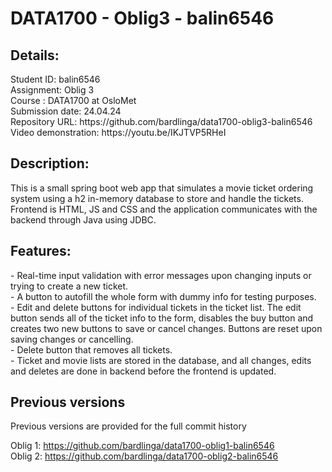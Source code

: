 <h1>DATA1700 - Oblig3 - balin6546</h1>

<h2>Details:</h2>
Student ID: balin6546
<br>
Assignment: Oblig 3
<br>
Course : DATA1700 at OsloMet
<br>
Submission date: 24.04.24
<br>
Repository URL: https://github.com/bardlinga/data1700-oblig3-balin6546
<br>
Video demonstration: https://youtu.be/IKJTVP5RHeI

<h2>Description:</h2>
This is a small spring boot web app that simulates a movie ticket ordering system using a h2
in-memory database to store and handle the tickets. Frontend is HTML, JS and CSS and the 
application communicates with the backend through Java using JDBC.

<h2>Features:</h2>
- Real-time input validation with error messages upon changing inputs or trying to create a
new ticket.<br>
- A button to autofill the whole form with dummy info for testing purposes.<br>
- Edit and delete buttons for individual tickets in the ticket list. The edit button sends
all of the ticket info to the form, disables the buy button and creates two new buttons to
save or cancel changes. Buttons are reset upon saving changes or cancelling.<br>
- Delete button that removes all tickets.<br>
- Ticket and movie lists are stored in the database, and all changes, edits and deletes are
done in backend before the frontend is updated.<br>

<h2>Previous versions</h2>

Previous versions are provided for the full commit history

Oblig 1: https://github.com/bardlinga/data1700-oblig1-balin6546
<br>
Oblig 2: https://github.com/bardlinga/data1700-oblig2-balin6546
